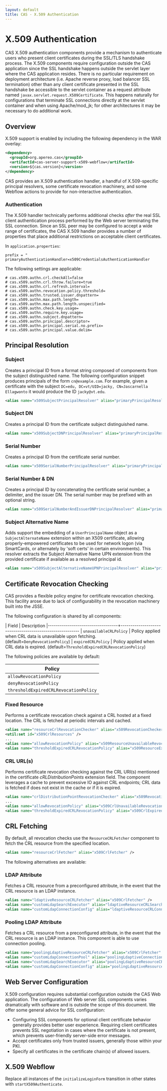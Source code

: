 ```yaml
---
layout: default
title: CAS - X.509 Authentication
---
```


# X.509 Authentication
CAS X.509 authentication components provide a mechanism to authenticate users who present client certificates during
the SSL/TLS handshake process. The X.509 components require configuration outside the CAS application since the
SSL handshake happens outside the servlet layer where the CAS application resides. There is no particular requirement
on deployment architecture (i.e. Apache reverse proxy, load balancer SSL termination) other than any client
certificate presented in the SSL handshake be accessible to the servlet container as a request attribute named
`javax.servlet.request.X509Certificate`. This happens naturally for configurations that terminate SSL connections
directly at the servlet container and when using Apache/mod_jk; for other architectures it may be necessary to do
additional work.


## Overview
X.509 support is enabled by including the following dependency in the WAR overlay:

```xml
<dependency>
  <groupId>org.apereo.cas</groupId>
  <artifactId>cas-server-support-x509-webflow</artifactId>
  <version>${cas.version}</version>
</dependency>
```

CAS provides an X.509 authentication handler, a handful of X.509-specific principal resolvers, some certificate
revocation machinery, and some Webflow actions to provide for non-interactive authentication.

### Authentication
The X.509 handler technically performs additional checks _after_ the real SSL client authentication process performed
by the Web server terminating the SSL connection. Since an SSL peer may be configured to accept a wide range of
certificates, the CAS X.509 handler provides a number of properties that place additional restrictions on
acceptable client certificates.

In `application.properties`:

```properties
prefix = "
primaryAuthenticationHandler=x509CredentialsAuthenticationHandler
```

The following settings are applicable:

```properties
# cas.x509.authn.crl.checkAll=false
# cas.x509.authn.crl.throw.failure=true
# cas.x509.authn.crl.refresh.interval=
# cas.x509.authn.revocation.policy.threshold=
# cas.x509.authn.trusted.issuer.dnpattern=
# cas.x509.authn.max.path.length=
# cas.x509.authn.max.path.length.unspecified=
# cas.x509.authn.check.key.usage=
# cas.x509.authn.require.key.usage=
# cas.x509.authn.subject.dnpattern=
# cas.x509.authn.principal.descriptor=
# cas.x509.authn.principal.serial.no.prefix=
# cas.x509.authn.principal.value.delim=
```

## Principal Resolution

### Subject
Creates a principal ID from a format string composed of components from the subject distinguished name.
The following configuration snippet produces principals of the form `cn@example.com`. For example, given a
certificate with the subject `DC=edu, DC=vt/UID=jacky, CN=Jascarnella Ellagwonto` it would produce the ID
`jacky@vt.edu`.

```xml
<alias name="x509SubjectPrincipalResolver" alias="primaryPrincipalResolver" />
```

### Subject DN
Creates a principal ID from the certificate subject distinguished name.

```xml
<alias name="x509SubjectDNPrincipalResolver" alias="primaryPrincipalResolver" />
```

### Serial Number
Creates a principal ID from the certificate serial number.

```xml
<alias name="x509SerialNumberPrincipalResolver" alias="primaryPrincipalResolver" />
```

### Serial Number & DN
Creates a principal ID by concatenating the certificate serial number, a delimiter, and the issuer DN.
The serial number may be prefixed with an optional string.

```xml
<alias name="x509SerialNumberAndIssuerDNPrincipalResolver" alias="primaryPrincipalResolver" />
```

### Subject Alternative Name
Adds support the embedding of a `UserPrincipalName` object as a `SubjectAlternateName` extension within an X509 certificate,
allowing properly-empowered certificates to be used for network logon (via SmartCards, or alternately by 'soft certs' in certain environments).
This resolver extracts the Subject Alternative Name UPN extension from the provided certificate if available as a resolved principal id.

```xml
<alias name="x509SubjectAlternativeNameUPNPrincipalResolver" alias="primaryPrincipalResolver" />
```

## Certificate Revocation Checking
CAS provides a flexible policy engine for certificate revocation checking. This facility arose due to lack of
configurability in the revocation machinery built into the JSSE.

The following configuration is shared by all components:

| Field                             | Description
|-----------------------------------+---------------------------------------------------------
| `unavailableCRLPolicy`    | Policy applied when CRL data is unavailable upon fetching. (default=`DenyRevocationPolicy`)
| `expiredCRLPolicy`        | Policy applied when CRL data is expired. (default=`ThresholdExpiredCRLRevocationPolicy`)

The following policies are available by default:

| Policy
|--------------------------------------
| `allowRevocationPolicy`
| `denyRevocationPolicy`
| `thresholdExpiredCRLRevocationPolicy`

### Fixed Resource
Performs a certificate revocation check against a CRL hosted at a fixed location. The CRL is fetched at periodic intervals and cached.

```xml
<alias name="resourceCrlRevocationChecker" alias="x509RevocationChecker" />
<util:set id="x509CrlResources" />
...
<alias name="allowRevocationPolicy" alias="x509ResourceUnavailableRevocationPolicy" />
<alias name="thresholdExpiredCRLRevocationPolicy" alias="x509ResourceExpiredRevocationPolicy" />
```

### CRL URL(s)
Performs certificate revocation checking against the CRL URI(s) mentioned in the certificate _cRLDistributionPoints_
extension field. The component leverages a cache to prevent excessive IO against CRL endpoints; CRL data is fetched
if does not exist in the cache or if it is expired.

```xml
<alias name="crlDistributionPointRevocationChecker" alias="x509RevocationChecker" />
...
<alias name="allowRevocationPolicy" alias="x509CrlUnavailableRevocationPolicy" />
<alias name="thresholdExpiredCRLRevocationPolicy" alias="x509CrlExpiredRevocationPolicy" />
```

## CRL Fetching
By default, all revocation checks use the `ResourceCRLFetcher` component to fetch the CRL resource from the specified location.

```xml
<alias name="resourceCrlFetcher" alias="x509CrlFetcher" />
```

The following alternatives are available:

### LDAP Attribute
Fetches a CRL resource from a preconfigured attribute, in the event that the CRL resource is an LDAP instance.

```xml
<alias name="ldaptiveResourceCRLFetcher" alias="x509CrlFetcher" />
<alias name="customLdapSearchExecutor" alias="ldaptiveResourceCRLSearchExecutor" />
<alias name="customLdapConnectionConfig" alias="ldaptiveResourceCRLConnectionConfig" />
```

### Pooling LDAP Attribute
Fetches a CRL resource from a preconfigured attribute, in the event that the CRL resource is an LDAP instance. This component is able to use connection pooling.

```xml
<alias name="poolingLdaptiveResourceCRLFetcher" alias="x509CrlFetcher" />
<alias name="customLdapConnectionPool" alias="poolingLdaptiveConnectionPool" />
<alias name="customLdapSearchExecutor" alias="poolingLdaptiveResourceCRLSearchExecutor" />
<alias name="customLdapConnectionConfig" alias="poolingLdaptiveResourceCRLConnectionConfig" />
```

## Web Server Configuration
X.509 configuration requires substantial configuration outside the CAS Web application. The configuration of Web
server SSL components varies dramatically with software and is outside the scope of this document. We offer some
general advice for SSL configuration:

* Configuring SSL components for optional client certificate behavior generally provides better user experience.
Requiring client certificates prevents SSL negotiation in cases where the certificate is not present, which prevents
user-friendly server-side error messages.
* Accept certificates only from trusted issuers, generally those within your PKI.
* Specify all certificates in the certificate chain(s) of allowed issuers.

## X.509 Webflow

Replace all instances of the `initializeLoginForm` transition in other states with `startX509Authenticate`.
